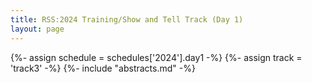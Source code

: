 ```yaml
---
title: RSS:2024 Training/Show and Tell Track (Day 1)
layout: page
---
```

{%- assign schedule = schedules['2024'].day1 -%}
{%- assign track = 'track3' -%}
{%- include "abstracts.md" -%}